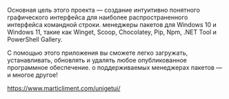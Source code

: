 Основная цель этого проекта — создание интуитивно понятного графического интерфейса для наиболее распространенного интерфейса командной строки. менеджеры пакетов для Windows 10 и Windows 11, такие как  Winget, Scoop, Chocolatey, Pip, Npm, .NET Tool и PowerShell Gallery.

С помощью этого приложения вы сможете легко загружать, устанавливать, обновлять и удалять любое опубликованное программное обеспечение. о поддерживаемых менеджерах пакетов — и многое другое! 

https://www.marticliment.com/unigetui/